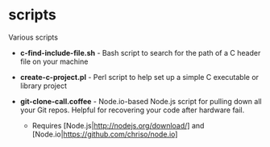 scripts
=======

Various scripts

* __c-find-include-file.sh__ - Bash script to search for the path of a C header file on your machine

* __create-c-project.pl__ - Perl script to help set up a simple C executable or library project

* __git-clone-call.coffee__ - Node.io-based Node.js script for pulling down all your Git repos.  Helpful for recovering your code after hardware fail.

	- Requires [Node.js|http://nodejs.org/download/] and [Node.io|https://github.com/chriso/node.io]
